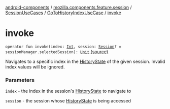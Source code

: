 [android-components](../../../index.md) / [mozilla.components.feature.session](../../index.md) / [SessionUseCases](../index.md) / [GoToHistoryIndexUseCase](index.md) / [invoke](./invoke.md)

# invoke

`operator fun invoke(index: `[`Int`](https://kotlinlang.org/api/latest/jvm/stdlib/kotlin/-int/index.html)`, session: `[`Session`](../../../mozilla.components.browser.session/-session/index.md)`? = sessionManager.selectedSession): `[`Unit`](https://kotlinlang.org/api/latest/jvm/stdlib/kotlin/-unit/index.html) [(source)](https://github.com/mozilla-mobile/android-components/blob/master/components/feature/session/src/main/java/mozilla/components/feature/session/SessionUseCases.kt#L240)

Navigates to a specific index in the [HistoryState](#) of the given session.
Invalid index values will be ignored.

### Parameters

`index` - the index in the session's [HistoryState](#) to navigate to

`session` - the session whose [HistoryState](#) is being accessed